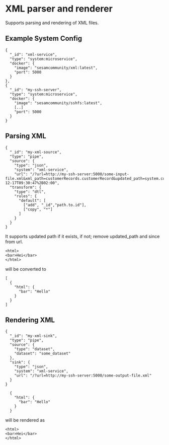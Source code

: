# XML parser and renderer

Supports parsing and rendering of XML files.

## Example System Config
```
{
  "_id": "xml-service",
  "type": "system:microservice",
  "docker": {
    "image": "sesamcommunity/xml:latest",
    "port": 5000
  }
},
{
  "_id": "my-ssh-server",
  "type": "system:microservice",
  "docker": {
    "image": "sesamcommunity/sshfs:latest",
    [..]
    "port": 5000
  }
}
```

## Parsing XML
```
{
  "_id": "my-xml-source",
  "type": "pipe",
  "source": {
    "type": "json",
    "system": "xml-service",
    "url": "/?url=http://my-ssh-server:5000/some-input-file.xml&xml_path=customerRecords.customerRecord&updated_path=system.customerChangeDateTime&since=2001-12-17T09:30:47%2B02:00",
  "transform": {
    "type": "dtl",
    "rules": {
      "default": [
        ["add", "_id","path.to.id"],
        ["copy", "*"]
      ]
    }
  }
}
```
It supports updated path if it exists, if not; remove updated_path and since from url.

```
<html>
<bar>Hei</bar>
</html>
```

will be converted to

```
[
  {
    "html": {
      "bar": "Hello"
    }
  }
]

```

## Rendering XML
```
{
  "_id": "my-xml-sink",
  "type": "pipe",
  "source": {
    "type": "dataset",
    "dataset": "some_dataset"
  },
  "sink": {
    "type": "json",
    "system": "xml-service",
    "url": "/?url=http://my-ssh-server:5000/some-output-file.xml"
  }
}
```

```
  {
    "html": {
      "bar": "Hello"
    }
  }
```

will be rendered as

```
<html>
<bar>Hei</bar>
</html>
```
